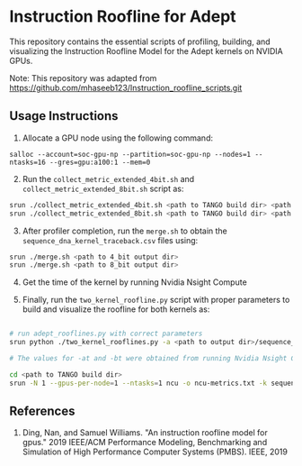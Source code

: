 # Instruction Roofline for Adept

This repository contains the essential scripts of profiling, building, and visualizing the Instruction Roofline Model for the Adept kernels on NVIDIA GPUs.

Note: This repository was adapted from https://github.com/mhaseeb123/Instruction_roofline_scripts.git

## Usage Instructions


1. Allocate a GPU node using the following command:     

```
salloc --account=soc-gpu-np --partition=soc-gpu-np --nodes=1 --ntasks=16 --gres=gpu:a100:1 --mem=0
```

2. Run the `collect_metric_extended_4bit.sh` and `collect_metric_extended_8bit.sh` script as:     

```bash
srun ./collect_metric_extended_4bit.sh <path to TANGO build dir> <path to 4_bit output dir> <input file ref> <input file query> <result file>
srun ./collect_metric_extended_8bit.sh <path to TANGO build dir> <path to 8_bit output dir> <input file ref> <input file query> <result file>
```

3. After profiler completion, run the `merge.sh` to obtain the `sequence_dna_kernel_traceback.csv` files using:     

```bash
srun ./merge.sh <path to 4_bit output dir>
srun ./merge.sh <path to 8_bit output dir>
```

4. Get the time of the kernel by running Nvidia Nsight Compute

   
5. Finally, run the `two_kernel_roofline.py` script with proper parameters to build and visualize the roofline for both kernels as:     

```bash

# run adept_rooflines.py with correct parameters
srun python ./two_kernel_rooflines.py -a <path to output dir>/sequence_dna_kernel_traceback.csv --at 5.35 -b <path to output dir>/sequence_dna_kernel_traceback.csv --bt 4.63

# The values for -at and -bt were obtained from running Nvidia Nsight Compute with the following command:

cd <path to TANGO build dir>
srun -N 1 --gpus-per-node=1 --ntasks=1 ncu -o ncu-metrics.txt -k sequence_dna_kernel_traceback --mode=launch-and-attach --set full ./program_gpu dna <input file ref> <input file query> ./out-file
```


## References
1. Ding, Nan, and Samuel Williams. "An instruction roofline model for gpus." 2019 IEEE/ACM Performance Modeling, Benchmarking and Simulation of High Performance Computer Systems (PMBS). IEEE, 2019    
